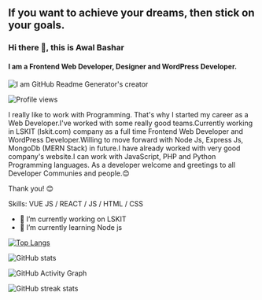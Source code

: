 ## If you want to achieve your dreams, then stick on your goals.
### Hi there 👋, this is Awal Bashar
#### I am a Frontend Web Developer, Designer and WordPress Developer.
![I am GitHub Readme Generator's creator](https://i.ibb.co/hXqxkHN/github-banner.jpg)

![Profile views](https://gpvc.arturio.dev/bashar0091)  

I really like to work with Programming. That's why I started my career as a Web Developer.I've worked with some really good teams.Currently working in LSKIT (lskit.com) company as a full time Frontend Web Developer and WordPress Developer.Willing to move forward with Node Js, Express Js, MongoDb (MERN Stack) in future.I have already worked with very good company's website.I can work with JavaScript, PHP and Python Programming languages.
As a developer welcome and greetings to all Developer Communies and people.😊

Thank you! 😊

Skills: VUE JS / REACT / JS / HTML / CSS

- 🔭 I’m currently working on LSKIT 
- 🌱 I’m currently learning Node js

[![Top Langs](https://github-readme-stats.vercel.app/api/top-langs/?username=bashar0091)](https://github.com/anuraghazra/github-readme-stats)

![GitHub stats](https://github-readme-stats.vercel.app/api?username=bashar0091&show_icons=true)  

![GitHub Activity Graph](https://activity-graph.herokuapp.com/graph?username=bashar0091)  

![GitHub streak stats](https://github-readme-streak-stats.herokuapp.com/?user=bashar0091)  
